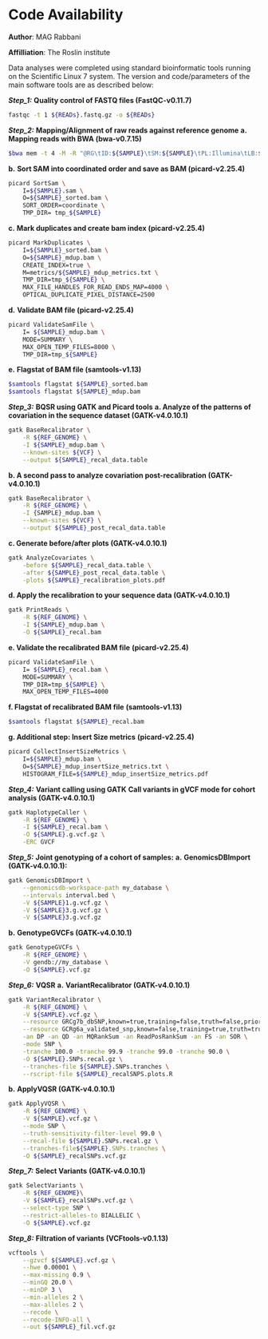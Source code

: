 # **Code Availability**

**Author**: MAG Rabbani

**Affilliation**: The Roslin institute


Data analyses were completed using standard bioinformatic tools running on the Scientific Linux 7 system. The version and code/parameters of the main software tools are as described below:

**_Step_1:_** **Quality control of FASTQ files (FastQC-v0.11.7)**

```sh
fastqc -t 1 ${READs}.fastq.gz -o ${READs}
```

**_Step_2:_** **Mapping/Alignment of raw reads against reference genome**
**a.** **Mapping reads with BWA (bwa-v0.7.15)**

```sh
$bwa mem -t 4 -M -R "@RG\tID:${SAMPLE}\tSM:${SAMPLE}\tPL:Illumina\tLB:${SAMPLE}\tPU:unkn-0.0" ${REF_GENOME} ${READS_1} ${READS_2} > ${SAMPLE}.sam
```

**b.** **Sort SAM into coordinated order and save as BAM (picard-v2.25.4)**

```sh
picard SortSam \
    I=${SAMPLE}.sam \
    O=${SAMPLE}_sorted.bam \
    SORT_ORDER=coordinate \
    TMP_DIR= tmp_${SAMPLE}
```

**c.** **Mark duplicates and create bam index (picard-v2.25.4)**

```sh
picard MarkDuplicates \
    I=${SAMPLE}_sorted.bam \
    O=${SAMPLE}_mdup.bam \
    CREATE_INDEX=true \
    M=metrics/${SAMPLE}_mdup_metrics.txt \
    TMP_DIR=tmp_${SAMPLE} \
    MAX_FILE_HANDLES_FOR_READ_ENDS_MAP=4000 \
    OPTICAL_DUPLICATE_PIXEL_DISTANCE=2500
```

**d.** **Validate BAM file (picard-v2.25.4)**

```sh
picard ValidateSamFile \
    I= ${SAMPLE}_mdup.bam \
    MODE=SUMMARY \
    MAX_OPEN_TEMP_FILES=8000 \
    TMP_DIR=tmp_${SAMPLE}
```

**e.** **Flagstat of BAM file (samtools-v1.13)**

```sh
$samtools flagstat ${SAMPLE}_sorted.bam
$samtools flagstat ${SAMPLE}_mdup.bam
```

**_Step_3:_** **BQSR using GATK and Picard tools**
**a. Analyze of the patterns of covariation in the sequence dataset (GATK-v4.0.10.1)**

```sh
gatk BaseRecalibrator \
    -R ${REF_GENOME} \
    -I ${SAMPLE}_mdup.bam \
    --known-sites ${VCF} \
    --output ${SAMPLE}_recal_data.table
```

**b. A second pass to analyze covariation post-recalibration (GATK-v4.0.10.1)**

```sh
gatk BaseRecalibrator \
    -R ${REF_GENOME} \
    -I {SAMPLE}_mdup.bam \
    --known-sites ${VCF} \
    --output ${SAMPLE}_post_recal_data.table
```

**c. Generate before/after plots (GATK-v4.0.10.1)**

```sh
gatk AnalyzeCovariates \
    -before ${SAMPLE}_recal_data.table \
    -after ${SAMPLE}_post_recal_data.table \
    -plots ${SAMPLE}_recalibration_plots.pdf
```

**d. Apply the recalibration to your sequence data (GATK-v4.0.10.1)**

```sh
gatk PrintReads \
    -R ${REF_GENOME} \
    -I ${SAMPLE}_mdup.bam \
    -O ${SAMPLE}_recal.bam
```

**e. Validate the recalibrated BAM file** **(picard-v2.25.4)**

```sh
picard ValidateSamFile \
    I= ${SAMPLE}_recal.bam \
    MODE=SUMMARY \
    TMP_DIR=tmp_${SAMPLE} \
    MAX_OPEN_TEMP_FILES=4000
```

**f. Flagstat of recalibrated BAM file** **(samtools-v1.13)**

```sh
$samtools flagstat ${SAMPLE}_recal.bam
```

**g. Additional step: Insert Size metrics** **(picard-v2.25.4)**

```sh
picard CollectInsertSizeMetrics \
    I=${SAMPLE}_mdup.bam \
    O=${SAMPLE}_mdup_insertSize_metrics.txt \
    HISTOGRAM_FILE=${SAMPLE}_mdup_insertSize_metrics.pdf
```

**_Step_4:_** **Variant calling using GATK**
**Call variants in gVCF mode for cohort analysis (GATK-v4.0.10.1)**

```sh
gatk HaplotypeCaller \
    -R ${REF_GENOME} \
    -I ${SAMPLE}_recal.bam \
    -O ${SAMPLE}.g.vcf.gz \
    -ERC GVCF
```

**_Step_5:_** **Joint genotyping of a cohort of samples:**
**a.** **GenomicsDBImport (GATK-v4.0.10.1):**

```sh
gatk GenomicsDBImport \
    --genomicsdb-workspace-path my_database \
    --intervals interval.bed \
    -V ${SAMPLE}1.g.vcf.gz \
    -V ${SAMPLE}3.g.vcf.gz \
    -V ${SAMPLE}3.g.vcf.gz
```

**b.** **GenotypeGVCFs (GATK-v4.0.10.1)**

```sh
gatk GenotypeGVCFs \
    -R ${REF_GENOME} \
    -V gendb://my_database \
    -O ${SAMPLE}.vcf.gz
```

**_Step_6:_** **VQSR**
**a.** **VariantRecalibrator (GATK-v4.0.10.1)**

```sh
gatk VariantRecalibrator \
    -R ${REF_GENOME} \
    -V ${SAMPLE}.vcf.gz \
    --resource GRCg7b_dbSNP,known=true,training=false,truth=false,prior=2.0:${KNOWNVAR} \
    --resource GCRg6a_validated_snp,known=false,training=true,truth=true,prior=12.0:${TRUEVAR} \
    -an DP -an QD -an MQRankSum -an ReadPosRankSum -an FS -an SOR \
    -mode SNP \
    -tranche 100.0 -tranche 99.9 -tranche 99.0 -tranche 90.0 \
    -O ${SAMPLE}.SNPs.recal.gz \
    --tranches-file ${SAMPLE}.SNPs.tranches \
    --rscript-file ${SAMPLE}_recalSNPS.plots.R
```

**b.** **ApplyVQSR (GATK-v4.0.10.1)**

```sh
gatk ApplyVQSR \
    -R ${REF_GENOME} \
    -V ${SAMPLE}.vcf.gz \
    --mode SNP \
    --truth-sensitivity-filter-level 99.0 \
    --recal-file ${SAMPLE}.SNPs.recal.gz \
    --tranches-file${SAMPLE}.SNPs.tranches \
    -O ${SAMPLE}_recalSNPs.vcf.gz
```

**_Step_7:_** **Select Variants** **(GATK-v4.0.10.1)**

```sh
gatk SelectVariants \
    -R ${REF_GENOME}\
    -V ${SAMPLE}_recalSNPs.vcf.gz \
    --select-type SNP \
    --restrict-alleles-to BIALLELIC \
    -O ${SAMPLE}.vcf.gz
```

**_Step_8:_** **Filtration of variants (VCFtools-v0.1.13)**

```sh
vcftools \
    --gzvcf ${SAMPLE}.vcf.gz \
    --hwe 0.00001 \
    --max-missing 0.9 \
    --minGQ 20.0 \
    --minDP 3 \
    --min-alleles 2 \
    --max-alleles 2 \
    --recode \
    --recode-INFO-all \
    --out ${SAMPLE}_fil.vcf.gz
```
